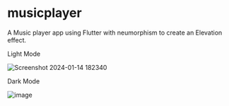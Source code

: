 # musicplayer

A Music player app using Flutter with neumorphism to create an Elevation effect.

Light Mode

![Screenshot 2024-01-14 182340](https://github.com/ruby222001/MusicPlayer/assets/113155583/054d952e-ec2d-4fa5-a9ae-5f95912566be)


Dark Mode

![image](https://github.com/ruby222001/MusicPlayer/assets/113155583/2afe5a5f-00fe-40fe-b3df-7a415c8b5279)
